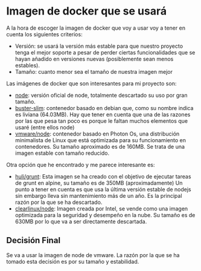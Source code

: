 # Imagen de docker que se usará
A la hora de escoger la imagen de docker que voy a usar voy a tener en cuenta los siguientes criterios:
* Versión: se usará la versión más estable para que nuestro proyecto tenga el mejor soporte a pesar de perder ciertas funcionalidades que se hayan añadido en versiones nuevas (posiblemente sean menos estables).
* Tamaño: cuanto menor sea el tamaño de nuestra imagen mejor

Las imágenes de docker que son interesantes para mi proyecto son:
* [node](https://hub.docker.com/_/node): versión oficial de node, totalmente descartado su uso por gran tamaño.
* [buster-slim](https://hub.docker.com/r/linuxcontainers/buster-slim): contenedor basado en debian que, como su nombre indica es liviana (64.03MB). Hay que tener en cuenta que una de las razones por las que pesa tan poco es porque le faltan muchos elementos que usaré (entre ellos node)
* [vmware/node](https://hub.docker.com/r/vmware/node): contenedor basado en Photon Os, una distribución minimalista de Linux que está optimizada para su funcionamiento en contenedores. Su tamaño aproximado es de 160MB. Se trata de una imagen estable con tamaño reducido.  

Otra opción que he encontrado y me parece interesante es:
* [huli/grunt](https://hub.docker.com/r/huli/grunt/#!): Esta imagen se ha creado con el objetivo de ejecutar tareas de grunt en alpine, su tamaño es de 350MB (aproximadamente) Un punto a tener en cuenta es que usa la última versión estable de nodejs sin embargo lleva sin mantenimiento más de un año. Es la principal razón por la que se ha descartado.
* [clearlinux/node](https://hub.docker.com/r/clearlinux/node): Imagen creada por Intel, se vende como una imagen optimizada para la seguridad y desempeño en la nube. Su tamaño es de 630MB por lo que va a ser directamente descartada.


## Decisión Final
Se va a usar la imagen de node de vmware. La razón por la que se ha tomado esta decisión es por su tamaño y estabilidad.

